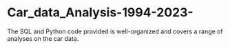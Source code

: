 # Car_data_Analysis-1994-2023-
The SQL and Python code provided is well-organized and covers a range of analyses on the car data. 
